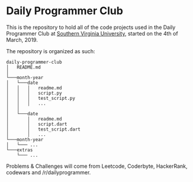 # Daily Programmer Club

This is the repository to hold all of the code projects used in the Daily Programmer Club at [Southern Virginia University](https://svu.edu), started on the 4th of March, 2019.

The repository is organized as such:
```
daily-programmer-club
│   README.md    
│
└───month-year
│   └───date
│   │   │   readme.md
│   │   │   script.py
│   │   │   test_script.py
│   │   │   ...
│   │   
│   └───date
│       │   readme.md
│       │   script.dart
│       │   test_script.dart
│       │   ...
└───month-year
│   └─── ...
└───extras
    └─── ...
```

Problems & Challenges will come from Leetcode, Coderbyte, HackerRank, codewars and /r/dailyprogrammer.